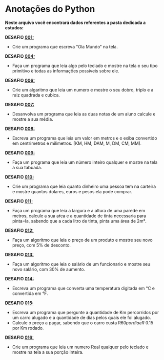 # Anotações do Python #

**Neste arquivo você encontrará dados referentes a pasta dedicada a estudos:**

**DESAFIO [001:](https://github.com/Jul-LionProg/python.py/blob/main/001.py)**
   * Crie um programa que escreva "Ola Mundo" na tela.

**DESAFIO [004:](https://github.com/Jul-LionProg/python.py/blob/main/004.py)**
   * Faça um programa que leia algo pelo teclado e mostre na tela o seu tipo primitivo e todas as informações possiveis sobre ele.

**DESAFIO [006:](https://github.com/Jul-LionProg/python.py/blob/main/006.py)**
   * Crie um algaritmo que leia um numero e mostre o seu dobro, triplo e a raiz quadrada e cubica.

**DESAFIO [007:](https://github.com/Jul-LionProg/python.py/blob/main/007.py)**
   * Desanvolva um programa que leia as duas notas de um aluno calcule e mostre a sua média.

**DESAFIO [008:](https://github.com/Jul-LionProg/python.py/blob/main/008.py)**
   * Escreva um programa que leia um valor em metros e o exiba convertido em centrimetros e milimetros. [KM, HM, DAM, M, DM, CM, MM].

**DESAFIO  [009:](https://github.com/Jul-LionProg/python.py/blob/main/009.py)**
   * Faça um programa que leia um número inteiro qualquer e mostre na tela a sua tabuada.

 **DESAFIO [010:](https://github.com/Jul-LionProg/python.py/blob/main/010.py)**
   * Crie um programa que leia quanto dinheiro uma pessoa tem na carteira e mostre quantos dolares, euros e pesos ela pode comprar.

 **DESAFIO [011:](https://github.com/Jul-LionProg/python.py/blob/main/011.py)**
   * Faça um programa que leia a largura e a altura de uma parede em metros, calcule a sua aŕea e a quantidade de tinta necessaria para pinta=la, sabendo que a  cada litro de tinta, pinta uma área de 2m².

 **DESAFIO [012:](https://github.com/Jul-LionProg/python.py/blob/main/012.py)**
   * Faça um algoritmo que leia o preço de um produto e mostre seu novo preço, com 5% de desconto.

**DESAFIO [013:](https://github.com/Jul-LionProg/python.py/edit/main/013.py)**
   * Faça um algoritmo que leia o salário de um funcionario e mostre seu novo salário, com 30% de aumento.

**DESAFIO [014:](https://github.com/Jul-LionProg/python.py/blob/main/014.py)**
   * Escreva um programa que converta uma temperatura digitada em °C e convertida em °F.

**DESAFIO [015:](https://github.com/Jul-LionProg/python.py/blob/main/015.py)**
   * Escreva um programa que  pergunte a quantidade de Km percorridos por um carro alugado e a quantidade de dias pelos quais ele foi alugado. 
   * Calcule o preço a pagar, sabendo que o carro custa R$60 por dia e R$ 0.15 por Km rodado.

**DESAFIO [016:](https://github.com/Jul-LionProg/python.py/blob/main/016.py)**
  * Crie um programa que leia um numero Real qualquer pelo teclado e mostre na tela a sua porção Inteira.
